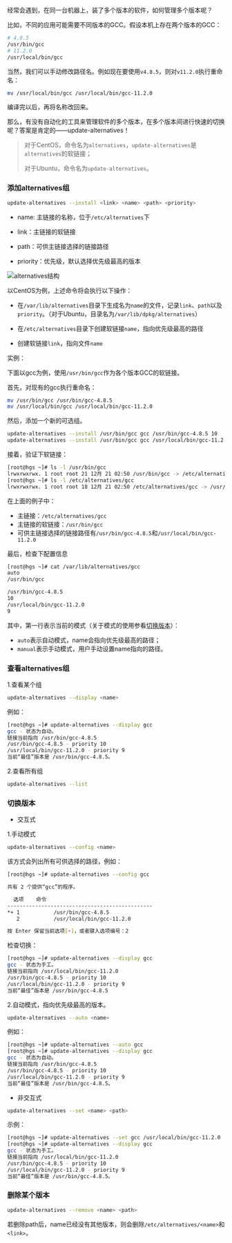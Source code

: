 经常会遇到，在同一台机器上，装了多个版本的软件，如何管理多个版本呢？

比如，不同的应用可能需要不同版本的GCC。假设本机上存在两个版本的GCC：

```bash
# 4.8.5
/usr/bin/gcc
# 11.2.0
/usr/local/bin/gcc
```

当然，我们可以手动修改路径名。例如现在要使用`v4.8.5`，则对`v11.2.0`执行重命名：

```bash
mv /usr/local/bin/gcc /usr/local/bin/gcc-11.2.0
```

编译完以后，再将名称改回来。

那么，有没有自动化的工具来管理软件的多个版本，在多个版本间进行快速的切换呢？答案是肯定的——update-alternatives！

> 对于CentOS，命令名为`alternatives`，`update-alternatives`是`alternatives`的软链接；
>
> 对于Ubuntu，命令名为`update-alternatives`。

### 添加alternatives组

```bash
update-alternatives --install <link> <name> <path> <priority>
```

* name: 主链接的名称，位于`/etc/alternatives`下

* link：主链接的软链接

* path：可供主链接选择的链接路径

* priority：优先级，默认选择优先级最高的版本

![alternatives结构](/img/alternatives-structure.png)

以CentOS为例，上述命令将会执行以下操作：

* 在`/var/lib/alternatives`目录下生成名为`name`的文件，记录`link`、`path`以及`priority`。（对于Ubuntu，目录名为`/var/lib/dpkg/alternatives`）

* 在`/etc/alternatives`目录下创建软链接`name`，指向优先级最高的路径
* 创建软链接`link`，指向文件`name`

实例：

下面以gcc为例，使用`/usr/bin/gcc`作为各个版本GCC的软链接。

首先，对现有的gcc执行重命名：

```bash
mv /usr/bin/gcc /usr/bin/gcc-4.8.5
mv /usr/local/bin/gcc /usr/local/bin/gcc-11.2.0
```

然后，添加一个新的可选组。

```bash
update-alternatives --install /usr/bin/gcc gcc /usr/bin/gcc-4.8.5 10
update-alternatives --install /usr/bin/gcc gcc /usr/local/bin/gcc-11.2.0 9
```

接着，验证下软链接：

```bash
[root@hgs ~]# ls -l /usr/bin/gcc
lrwxrwxrwx. 1 root root 21 12月 21 02:50 /usr/bin/gcc -> /etc/alternatives/gcc
[root@hgs ~]# ls -l /etc/alternatives/gcc
lrwxrwxrwx. 1 root root 18 12月 21 02:50 /etc/alternatives/gcc -> /usr/bin/gcc-4.8.5
```

在上面的例子中：

* 主链接：`/etc/alternatives/gcc`
* 主链接的软链接：`/usr/bin/gcc`
* 可供主链接选择的链接路径有`/usr/bin/gcc-4.8.5`和`/usr/local/bin/gcc-11.2.0`

最后，检查下配置信息

```bash
[root@hgs ~]# cat /var/lib/alternatives/gcc
auto
/usr/bin/gcc

/usr/bin/gcc-4.8.5
10
/usr/local/bin/gcc-11.2.0
9
```

其中，第一行表示当前的模式（关于模式的使用参看[切换版本](#切换版本)）：

* `auto`表示自动模式，name会指向优先级最高的路径；
* `manual`表示手动模式，用户手动设置name指向的路径。

### 查看alternatives组

1.查看某个组

```bash
update-alternatives --display <name>
```

例如：

```bash
[root@hgs ~]# update-alternatives --display gcc
gcc - 状态为自动。
链接当前指向 /usr/bin/gcc-4.8.5
/usr/bin/gcc-4.8.5 - priority 10
/usr/local/bin/gcc-11.2.0 - priority 9
当前“最佳”版本是 /usr/bin/gcc-4.8.5。
```

2.查看所有组

```bash
update-alternatives --list
```

### 切换版本

* 交互式

1.手动模式

```bash
update-alternatives --config <name>
```

该方式会列出所有可供选择的路径，例如：

```bash
[root@hgs ~]# update-alternatives --config gcc

共有 2 个提供“gcc”的程序。

  选项    命令
-----------------------------------------------
*+ 1           /usr/bin/gcc-4.8.5
   2           /usr/local/bin/gcc-11.2.0

按 Enter 保留当前选项[+]，或者键入选项编号：2
```

检查切换：

```bash
[root@hgs ~]# update-alternatives --display gcc
gcc - 状态为手工。
链接当前指向 /usr/local/bin/gcc-11.2.0
/usr/bin/gcc-4.8.5 - priority 10
/usr/local/bin/gcc-11.2.0 - priority 9
当前“最佳”版本是 /usr/bin/gcc-4.8.5
```

2.自动模式，指向优先级最高的版本。

```bash
update-alternatives --auto <name>
```

例如：

```bash
[root@hgs ~]# update-alternatives --auto gcc
[root@hgs ~]# update-alternatives --display gcc
gcc - 状态为自动。
链接当前指向 /usr/bin/gcc-4.8.5
/usr/bin/gcc-4.8.5 - priority 10
/usr/local/bin/gcc-11.2.0 - priority 9
当前“最佳”版本是 /usr/bin/gcc-4.8.5。
```

* 非交互式

```bash
update-alternatives --set <name> <path>
```

示例：

```bash
[root@hgs ~]# update-alternatives --set gcc /usr/local/bin/gcc-11.2.0
[root@hgs ~]# update-alternatives --display gcc
gcc - 状态为手工。
链接当前指向 /usr/local/bin/gcc-11.2.0
/usr/bin/gcc-4.8.5 - priority 10
/usr/local/bin/gcc-11.2.0 - priority 9
当前“最佳”版本是 /usr/bin/gcc-4.8.5。
```

### 删除某个版本

```bash
update-alternatives --remove <name> <path>
```

若删除path后，name已经没有其他版本，则会删除`/etc/alternatives/<name>`和`<link>`。
